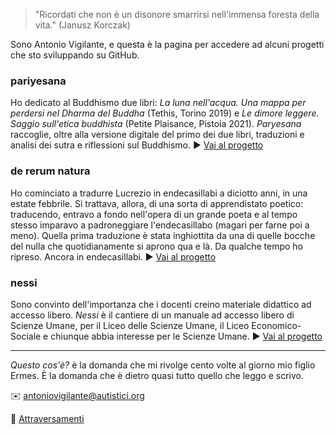 >"Ricordati che non è un disonore smarrirsi nell'immensa foresta della vita." (Janusz Korczak)

Sono Antonio Vigilante, e questa è la pagina per accedere ad alcuni progetti che sto sviluppando su GitHub.

### pariyesana

Ho dedicato al Buddhismo due libri: _La luna nell'acqua. Una mappa per perdersi nel Dharma del Buddha_ (Tethis, Torino 2019) e _Le dimore leggere. Saggio sull'etica buddhista_ (Petite Plaisance, Pistoia 2021).
_Paryesana_ raccoglie, oltre alla versione digitale del primo dei due libri, traduzioni e analisi dei sutra e riflessioni sul Buddhismo. ▶️ [Vai al progetto](https://antonio-vigilante.github.io/pariyesana/)

### de rerum natura

Ho cominciato a tradurre Lucrezio in endecasillabi a diciotto anni, in una estate febbrile. Si trattava, allora, di una sorta di apprendistato poetico: traducendo, entravo a fondo nell'opera di un grande poeta e al tempo stesso imparavo a padroneggiare l'endecasillabo (magari per farne poi a meno). Quella prima traduzione è stata inghiottita da una di quelle bocche del nulla che quotidianamente si aprono qua e là. Da qualche tempo ho ripreso. Ancora in endecasillabi. ▶️ [Vai al progetto](https://antonio-vigilante.github.io/lucrezio/)

### nessi

Sono convinto dell'importanza che i docenti creino materiale didattico ad accesso libero. _Nessi_ è il cantiere di un manuale ad accesso libero di Scienze Umane, per il Liceo delle Scienze Umane, il Liceo Economico-Sociale e chiunque abbia interesse per le Scienze Umane. ▶️ [Vai al progetto](https://antonio-vigilante.github.io/nessi/)

---
 _Questo cos'è?_ è la domanda che mi rivolge cento volte al giorno mio figlio Ermes. È la domanda che è dietro quasi tutto quello che leggo e scrivo. 
 
✉️ antoniovigilante@autistici.org   

📄 [Attraversamenti](http://www.attraversamenti.info)

